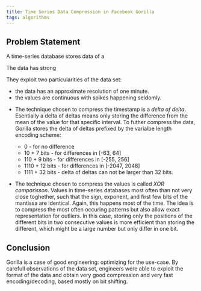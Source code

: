 ```yaml
---
title: Time Series Data Compression in Facebook Gorilla
tags: algorithms
---
```


## Problem Statement

A time-series database stores data of a

The data has strong

They exploit two particularities of the data set:
- the data has an approximate resolution of one minute.
- the values are continuous with spikes happening seldomly.

* The technique chosen to compress the timestamp is a _delta of delta_.
Esentially a delta of deltas means only storing the difference from the mean of the value for that specific interval.
To futher compress the data, Gorilla stores the delta of deltas prefixed by the varialbe length encoding scheme:
  - 0 - for no difference
  - 10 + 7 bits - for differences in [-63, 64]
  - 110 + 9 bits - for differences in [-255, 256]
  - 1110 + 12 bits - for differences in [-2047, 2048]
  - 1111 + 32 bits - delta of deltas can not be larger than 32 bits.

* The technique chosen to compress the values is called _XOR comparisson_.
Values in time-series databases most often than not very close toghether, such that the sign, exponent, and first few bits of the mantissa are identical.
Again, this happens most of the time. The idea is to compress the most often occuring patterns but also allow exact representation for outliers.
In this case, storing only the positions of the different bits in two consecutive values is more efficient than storing the different, which might be a large number but only differ in one bit.


## Conclusion

Gorilla is a case of good engineering: optimizing for the use-case. By carefull
observations of the data set, engineers were able to exploit the format of the data and obtain very good compression and very fast encoding/decoding, based mostly on bit shifting.
